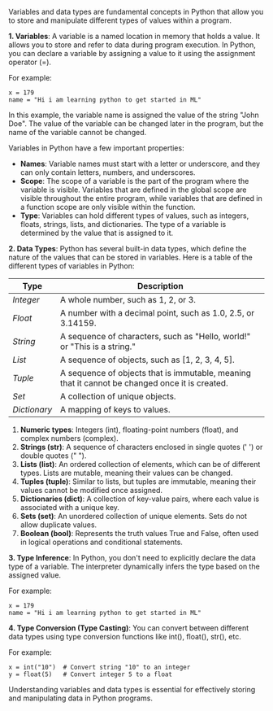 Variables and data types are fundamental concepts in Python that allow you to store and manipulate different types of values within a program.

**1. Variables**: A variable is a named location in memory that holds a value. It allows you to store and refer to data during program execution. In Python, you can declare a variable by assigning a value to it using the assignment operator (=). 

For example:

```
x = 179
name = "Hi i am learning python to get started in ML"
```

In this example, the variable name is assigned the value of the string "John Doe". The value of the variable can be changed later in the program, but the name of the variable cannot be changed.

Variables in Python have a few important properties:

  - **Names**: Variable names must start with a letter or underscore, and they can only contain letters, numbers, and underscores.
  - **Scope**: The scope of a variable is the part of the program where the variable is visible. Variables that are defined in the global scope are visible   throughout the entire program, while variables that are defined in a function scope are only visible within the function.
  - **Type**: Variables can hold different types of values, such as integers, floats, strings, lists, and dictionaries. The type of a variable is determined by the value that is assigned to it.

**2. Data Types**: Python has several built-in data types, which define the nature of the values that can be stored in variables. Here is a table of the different types of variables in Python:

Type | Description
--- | ---
*Integer* | A whole number, such as 1, 2, or 3.
*Float* | A number with a decimal point, such as 1.0, 2.5, or 3.14159.
*String* | A sequence of characters, such as "Hello, world!" or "This is a string."
*List* | A sequence of objects, such as [1, 2, 3, 4, 5].
*Tuple* | A sequence of objects that is immutable, meaning that it cannot be changed once it is created.
*Set* | A collection of unique objects.
*Dictionary* | A mapping of keys to values.




1. **Numeric types**: Integers (int), floating-point numbers (float), and complex numbers (complex).
2. **Strings (str)**: A sequence of characters enclosed in single quotes (' ') or double quotes (" ").
3. **Lists (list)**: An ordered collection of elements, which can be of different types. Lists are mutable, meaning their values can be changed.
4. **Tuples (tuple)**: Similar to lists, but tuples are immutable, meaning their values cannot be modified once assigned.
5. **Dictionaries (dict)**: A collection of key-value pairs, where each value is associated with a unique key.
6. **Sets (set)**: An unordered collection of unique elements. Sets do not allow duplicate values.
7. **Boolean (bool)**: Represents the truth values True and False, often used in logical operations and conditional statements.

**3. Type Inference**: In Python, you don't need to explicitly declare the data type of a variable. The interpreter dynamically infers the type based on the assigned value. 

For example:

```
x = 179
name = "Hi i am learning python to get started in ML"
```

**4. Type Conversion (Type Casting)**: You can convert between different data types using type conversion functions like int(), float(), str(), etc. 

For example:

```
x = int("10")  # Convert string "10" to an integer
y = float(5)   # Convert integer 5 to a float
```

Understanding variables and data types is essential for effectively storing and manipulating data in Python programs.
